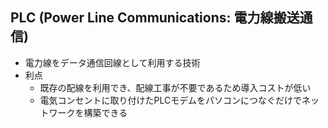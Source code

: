 ## PLC (Power Line Communications: 電力線搬送通信)

- 電力線をデータ通信回線として利用する技術
- 利点
    - 既存の配線を利用でき、配線工事が不要であるため導入コストが低い
    - 電気コンセントに取り付けたPLCモデムをパソコンにつなぐだけでネットワークを構築できる
